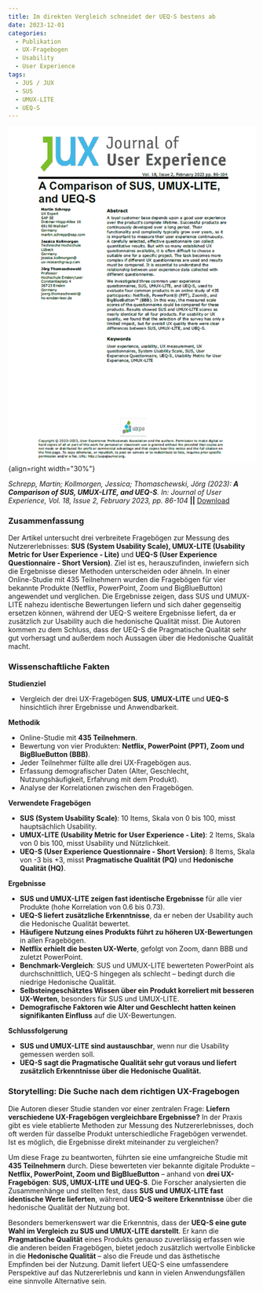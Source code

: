 ```yaml
---
title: Im direkten Vergleich schneidet der UEQ-S bestens ab
date: 2023-12-01
categories:
  - Publikation
  - UX-Fragebogen
  - Usability
  - User Experience
tags:
  - JUS / JUX
  - SUS
  - UMUX-LITE
  - UEQ-S
---
```

![Artikel Vergleich SUS, UMUX-LITE, UEQ-S](assets/2023-article-comparison-sus-umux-lite-ueq-s.PNG){align=right width="30%"}

*Schrepp, Martin; Kollmorgen, Jessica; Thomaschewski, Jörg (2023): __A Comparison of SUS, UMUX-LITE, and UEQ-S__. In: Journal of User Experience, Vol. 18, Issue 2, February 2023, pp. 86-104* **||** [Download](https://uxpajournal.org/sus-umux-lite-ueq-s/)

### Zusammenfassung

Der Artikel untersucht drei verbreitete Fragebögen zur Messung des Nutzererlebnisses: **SUS (System Usability Scale), UMUX-LITE (Usability Metric for User Experience - Lite)** und **UEQ-S (User Experience Questionnaire - Short Version)**. Ziel ist es, herauszufinden, inwiefern sich die Ergebnisse dieser Methoden unterscheiden oder ähneln. In einer Online-Studie mit 435 Teilnehmern wurden die Fragebögen für vier bekannte Produkte (Netflix, PowerPoint, Zoom und BigBlueButton) angewendet und verglichen. Die Ergebnisse zeigen, dass SUS und UMUX-LITE nahezu identische Bewertungen liefern und sich daher gegenseitig ersetzen können, während der UEQ-S weitere Ergebnisse liefert, da er zusätzlich zur Usability auch die hedonische Qualität misst. Die Autoren kommen zu dem Schluss, dass der UEQ-S die Pragmatische Qualität sehr gut vorhersagt und außerdem noch Aussagen über die Hedonische Qualität macht.  

<!-- more -->

### Wissenschaftliche Fakten  

**Studienziel**  

- Vergleich der drei UX-Fragebögen **SUS**, **UMUX-LITE** und **UEQ-S** hinsichtlich ihrer Ergebnisse und Anwendbarkeit.  

**Methodik**  

- Online-Studie mit **435 Teilnehmern**.  
- Bewertung von vier Produkten: **Netflix, PowerPoint (PPT), Zoom und BigBlueButton (BBB)**.  
- Jeder Teilnehmer füllte alle drei UX-Fragebögen aus.  
- Erfassung demografischer Daten (Alter, Geschlecht, Nutzungshäufigkeit, Erfahrung mit dem Produkt).  
- Analyse der Korrelationen zwischen den Fragebögen.  

**Verwendete Fragebögen**

- **SUS (System Usability Scale)**: 10 Items, Skala von 0 bis 100, misst hauptsächlich Usability.  
- **UMUX-LITE (Usability Metric for User Experience - Lite)**: 2 Items, Skala von 0 bis 100, misst Usability und Nützlichkeit.  
- **UEQ-S (User Experience Questionnaire - Short Version)**: 8 Items, Skala von -3 bis +3, misst **Pragmatische Qualität (PQ)** und **Hedonische Qualität (HQ)**.  

**Ergebnisse**  

- **SUS und UMUX-LITE zeigen fast identische Ergebnisse** für alle vier Produkte (hohe Korrelation von 0.6 bis 0.73).  
- **UEQ-S liefert zusätzliche Erkenntnisse**, da er neben der Usability auch die Hedonische Qualität bewertet.  
- **Häufigere Nutzung eines Produkts führt zu höheren UX-Bewertungen** in allen Fragebögen.  
- **Netflix erhielt die besten UX-Werte**, gefolgt von Zoom, dann BBB und zuletzt PowerPoint.  
- **Benchmark-Vergleich**: SUS und UMUX-LITE bewerteten PowerPoint als durchschnittlich, UEQ-S hingegen als schlecht – bedingt durch die niedrige Hedonische Qualität.  
- **Selbsteingeschätztes Wissen über ein Produkt korreliert mit besseren UX-Werten**, besonders für SUS und UMUX-LITE.  
- **Demografische Faktoren wie Alter und Geschlecht hatten keinen signifikanten Einfluss** auf die UX-Bewertungen.  

**Schlussfolgerung**  

- **SUS und UMUX-LITE sind austauschbar**, wenn nur die Usability gemessen werden soll.  
- **UEQ-S sagt die Pragmatische Qualität sehr gut voraus und liefert zusätzlich Erkenntnisse über die Hedonische Qualität.**  

### Storytelling: Die Suche nach dem richtigen UX-Fragebogen  

Die Autoren dieser Studie standen vor einer zentralen Frage: **Liefern verschiedene UX-Fragebögen vergleichbare Ergebnisse?** In der Praxis gibt es viele etablierte Methoden zur Messung des Nutzererlebnisses, doch oft werden für dasselbe Produkt unterschiedliche Fragebögen verwendet. Ist es möglich, die Ergebnisse direkt miteinander zu vergleichen?  

Um diese Frage zu beantworten, führten sie eine umfangreiche Studie mit **435 Teilnehmern** durch. Diese bewerteten vier bekannte digitale Produkte – **Netflix, PowerPoint, Zoom und BigBlueButton** – anhand von **drei UX-Fragebögen**: **SUS, UMUX-LITE und UEQ-S**. Die Forscher analysierten die Zusammenhänge und stellten fest, dass **SUS und UMUX-LITE fast identische Werte lieferten**, während **UEQ-S weitere Erkenntnisse** über die hedonische Qualität der Nutzung bot.  

Besonders bemerkenswert war die Erkenntnis, dass der **UEQ-S eine gute Wahl im Vergleich zu SUS und UMUX-LITE darstellt**. Er kann die **Pragmatische Qualität** eines Produkts genauso zuverlässig erfassen wie die anderen beiden Fragebögen, bietet jedoch zusätzlich wertvolle Einblicke in die **Hedonische Qualität** – also die Freude und das ästhetische Empfinden bei der Nutzung. Damit liefert UEQ-S eine umfassendere Perspektive auf das Nutzererlebnis und kann in vielen Anwendungsfällen eine sinnvolle Alternative sein.  
